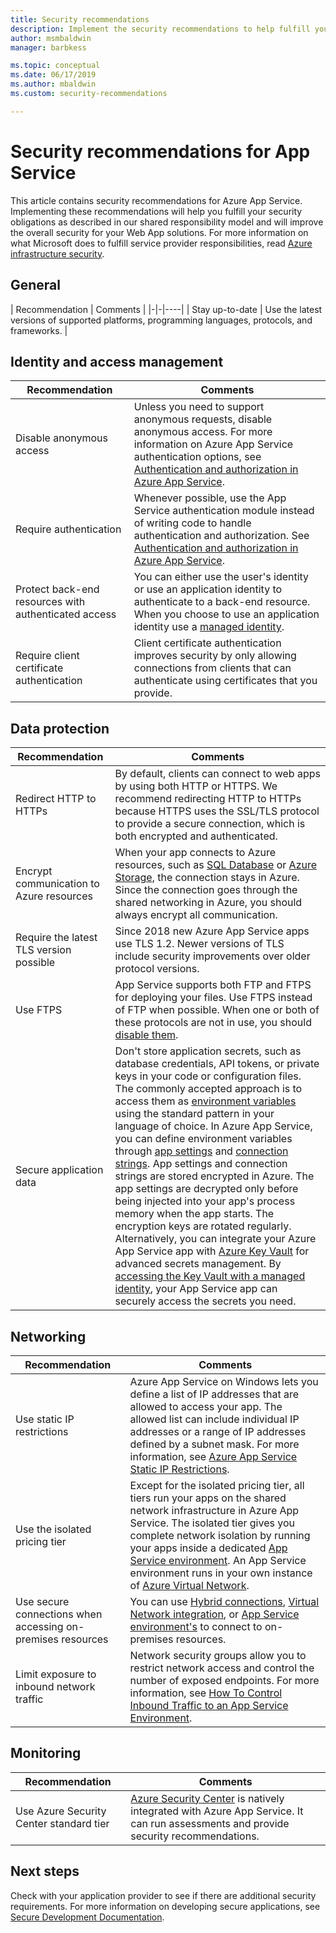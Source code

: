 ```yaml
---
title: Security recommendations
description: Implement the security recommendations to help fulfill your security obligations as stated in our shared responsibility model. Improve the security of your app.
author: msmbaldwin
manager: barbkess

ms.topic: conceptual
ms.date: 06/17/2019
ms.author: mbaldwin
ms.custom: security-recommendations

---
```


# Security recommendations for App Service

This article contains security recommendations for Azure App Service. Implementing these recommendations will help you fulfill your security obligations as described in our shared responsibility model and will improve the overall security for your Web App solutions. For more information on what Microsoft does to fulfill service provider responsibilities, read [Azure infrastructure security](../security/fundamentals/infrastructure.md).

## General

| Recommendation | Comments |
|-|-|----|
| Stay up-to-date | Use the latest versions of supported platforms, programming languages, protocols, and frameworks. |

## Identity and access management

| Recommendation | Comments |
|-|----|
| Disable anonymous access | Unless you need to support anonymous requests, disable anonymous access. For more information on Azure App Service authentication options, see [Authentication and authorization in Azure App Service](overview-authentication-authorization.md).|
| Require authentication | Whenever possible, use the App Service authentication module instead of writing code to handle authentication and authorization. See [Authentication and authorization in Azure App Service](overview-authentication-authorization.md). |
| Protect back-end resources with authenticated access | You can either use the user's identity or use an application identity to authenticate to a back-end resource. When you choose to use an application identity use a [managed identity](overview-managed-identity.md).
| Require client certificate authentication | Client certificate authentication improves security by only allowing connections from clients that can authenticate using certificates that you provide. |

## Data protection

| Recommendation | Comments |
|-|-|
| Redirect HTTP to HTTPs | By default, clients can connect to web apps by using both HTTP or HTTPS. We recommend redirecting HTTP to HTTPs because HTTPS uses the SSL/TLS protocol to provide a secure connection, which is both encrypted and authenticated. |
| Encrypt communication to Azure resources | When your app connects to Azure resources, such as [SQL Database](https://azure.microsoft.com/services/sql-database/) or [Azure Storage](/azure/storage/), the connection stays in Azure. Since the connection goes through the shared networking in Azure, you should always encrypt all communication. |
| Require the latest TLS version possible | Since 2018 new Azure App Service apps use TLS 1.2. Newer versions of TLS include security improvements over older protocol versions. |
| Use FTPS | App Service supports both FTP and FTPS for deploying your files. Use FTPS instead of FTP when possible. When one or both of these protocols are not in use, you should [disable them](deploy-ftp.md#enforce-ftps). |
| Secure application data | Don't store application secrets, such as database credentials, API tokens, or private keys in your code or configuration files. The commonly accepted approach is to access them as [environment variables](https://wikipedia.org/wiki/Environment_variable) using the standard pattern in your language of choice. In Azure App Service, you can define environment variables through [app settings](web-sites-configure.md) and [connection strings](web-sites-configure.md). App settings and connection strings are stored encrypted in Azure. The app settings are decrypted only before being injected into your app's process memory when the app starts. The encryption keys are rotated regularly. Alternatively, you can integrate your Azure App Service app with [Azure Key Vault](/azure/key-vault/) for advanced secrets management. By [accessing the Key Vault with a managed identity](../key-vault/tutorial-web-application-keyvault.md), your App Service app can securely access the secrets you need. |

## Networking

| Recommendation | Comments |
|-|-|
| Use static IP restrictions | Azure App Service on Windows lets you define a list of IP addresses that are allowed to access your app. The allowed list can include individual IP addresses or a range of IP addresses defined by a subnet mask. For more information, see [Azure App Service Static IP Restrictions](app-service-ip-restrictions.md).  |
| Use the isolated pricing tier | Except for the isolated pricing tier, all tiers run your apps on the shared network infrastructure in Azure App Service. The isolated tier gives you complete network isolation by running your apps inside a dedicated [App Service environment](environment/intro.md). An App Service environment runs in your own instance of [Azure Virtual Network](/azure/virtual-network/).|
| Use secure connections when accessing on-premises resources | You can use [Hybrid connections](app-service-hybrid-connections.md), [Virtual Network integration](web-sites-integrate-with-vnet.md), or [App Service environment's](environment/intro.md) to connect to on-premises resources. |
| Limit exposure to inbound network traffic | Network security groups allow you to restrict network access and control the number of exposed endpoints. For more information, see [How To Control Inbound Traffic to an App Service Environment](environment/app-service-app-service-environment-control-inbound-traffic.md). |

## Monitoring

| Recommendation | Comments |
|-|-|
|Use Azure Security Center standard tier | [Azure Security Center](../security-center/security-center-app-services.md) is natively integrated with Azure App Service. It can run assessments and provide security recommendations. |

## Next steps

Check with your application provider to see if there are additional security requirements. For more information on developing secure applications, see [Secure Development Documentation](../security/fundamentals/abstract-develop-secure-apps.md).
